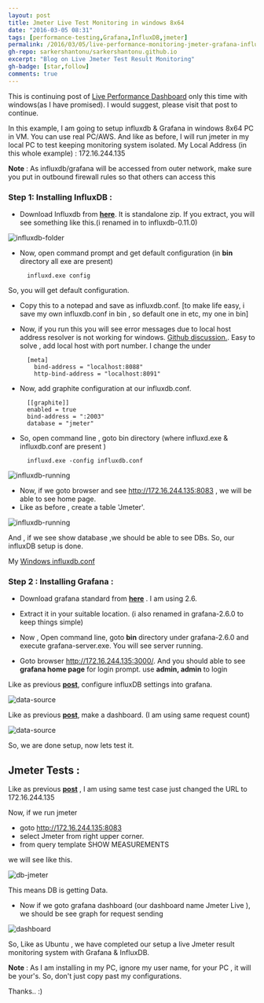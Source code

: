 ```yaml
---
layout: post
title: Jmeter Live Test Monitoring in windows 8x64
date: "2016-03-05 08:31"
tags: [performance-testing,Grafana,InfluxDB,jmeter]
permalink: /2016/03/05/live-performance-monitoring-jmeter-grafana-influxdb-windows/
gh-repo: sarkershantonu/sarkershantonu.github.io
excerpt: "Blog on Live Jmeter Test Result Monitoring"
gh-badge: [star,follow]
comments: true
---
```

This is continuing post of [Live Performance Dashboard](https://sarkershantonu.github.io/2016/02/22/live-performance-monitoring-jmeter-grafana-influxdb/) only this time with windows(as I have promised). I would suggest, please visit that post to continue.

In this example, I am going to setup influxdb & Grafana in windows 8x64 PC in VM. You can use real PC/AWS. And like as before, I will run jmeter in my local PC to test keeping monitoring system isolated. My Local Address (in this whole example) : 172.16.244.135

**Note** : As influxdb/grafana will be accessed from outer network, make sure you put in outbound firewall rules so that others can access this

### Step 1: Installing InfluxDB : 
- Download Influxdb from [**here**](http://s3.amazonaws.com/influxdb/influxdb-nightly_windows_amd64.tar.gz). It is standalone zip. If you extract, you will see something like this.(i renamed in to  influxdb-0.11.0)

![influxdb-folder](/images/jmeter-grafana-influxdb-windows/influxdb-folder-structure.jpg)

- Now, open command prompt and get default configuration (in **bin** directory all exe are present)

        influxd.exe config

So, you will get default configuration. 
- Copy this to a notepad and save as influxdb.conf. [to make life easy, i save my own influxdb.conf in bin , so default one in etc, my one in bin]

- Now, if you run this you will see error messages due to local host address resolver is not working for windows. [Github discussion.](https://github.com/influxdata/influxdb/issues/5848). Easy to solve , add local host with port number. I change the under

        [meta]
          bind-address = "localhost:8088"
          http-bind-address = "localhost:8091"

- Now, add graphite configuration at our influxdb.conf. 

        [[graphite]]
        enabled = true
        bind-address = ":2003"
        database = "jmeter" 

- So, open command line , goto bin directory (where influxd.exe & influxdb.conf are present )

        influxd.exe -config influxdb.conf

![influxdb-running](/images/jmeter-grafana-influxdb-windows/influxdb-running.jpg)

- Now,  if we goto browser and see http://172.16.244.135:8083 , we will be able to see home page. 
- Like as before , create a table 'Jmeter'.

![influxdb-running](/images/jmeter-grafana-influxdb-windows/influxdb-db.jpg)

And , if we see show database ,we should be able to see DBs. So, our influxDB setup is done.

My [Windows influxdb.conf](/files/grafana-jmeter-influxdb/win/influxdb.conf)

### Step 2 : Installing Grafana :
- Download grafana standard from [**here**](https://grafanarel.s3.amazonaws.com/winbuilds/dist/grafana-2.6.0.windows-x64.zip) . I am using 2.6. 
- Extract it in your suitable location. (i also renamed in grafana-2.6.0 to keep things simple)

- Now , Open command line, goto **bin** directory under grafana-2.6.0 and execute grafana-server.exe. You will see server running.

- Goto browser http://172.16.244.135:3000/. And you should able to see **grafana home page** for login prompt. use **admin, admin** to login 

Like as previous [**post**](https://sarkershantonu.github.io/2016/02/22/live-performance-monitoring-jmeter-grafana-influxdb/), configure influxDB settings into grafana. 
 
![data-source](/images/jmeter-grafana-influxdb-windows/db-source.jpg)

Like as previous [**post**](https://sarkershantonu.github.io/2016/02/22/live-performance-monitoring-jmeter-grafana-influxdb/), make a dashboard. (I am using same request count) 

![data-source](/images/jmeter-grafana-influxdb-windows/data-graph.jpg)

So, we are done setup, now lets test it.  

## Jmeter Tests : 
Like as previous [**post**](https://sarkershantonu.github.io/2016/02/22/live-performance-monitoring-jmeter-grafana-influxdb/) , I am using same test case just changed the URL to 172.16.244.135
 
Now, if we run jmeter  
- goto http://172.16.244.135:8083 
- select Jmeter from right upper corner.
- from query template SHOW MEASUREMENTS

we will see like this.

 ![db-jmeter](/images/jmeter-grafana-influxdb-windows/data-jmeter.jpg)

This means DB is getting Data.  

- Now if we goto grafana dashboard (our dashboard name Jmeter  Live ), we should be see graph for request sending

![dashboard](/images/jmeter-grafana-influxdb-windows/dashboard.jpg)

So, Like as Ubuntu , we have completed our setup a live Jmeter result monitoring system with Grafana & InfluxDB. 

**Note** : As I am installing in my PC, ignore my user name, for your PC , it will be your's. So, don't just copy past my configurations.  

Thanks.. :)